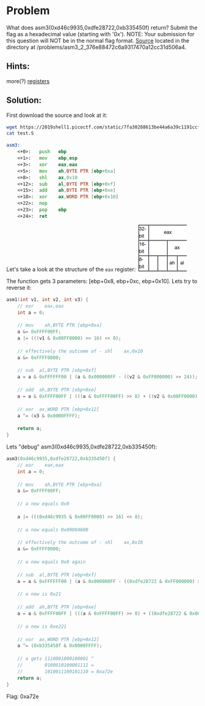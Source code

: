 # Problem
What does asm3(0xd46c9935,0xdfe28722,0xb335450f) return? Submit the flag as a hexadecimal value (starting with '0x'). NOTE: Your submission for this question will NOT be in the normal flag format. [Source](https://2019shell1.picoctf.com/static/7fa30288613be44a6a39c1191ccf1971/test.S) located in the directory at /problems/asm3_2_376e88472c6a9317470a12cc31d506a4.

## Hints:

more(?) [registers](https://wiki.skullsecurity.org/index.php?title=Registers)

## Solution:

First download the source and look at it:
```bash
wget https://2019shell1.picoctf.com/static/7fa30288613be44a6a39c1191ccf1971/test.S
cat test.S
```

```asm
asm3:
    <+0>:   push   ebp
    <+1>:   mov    ebp,esp
    <+3>:   xor    eax,eax
    <+5>:   mov    ah,BYTE PTR [ebp+0xa]
    <+8>:   shl    ax,0x10
    <+12>:  sub    al,BYTE PTR [ebp+0xf]
    <+15>:  add    ah,BYTE PTR [ebp+0xe]
    <+18>:  xor    ax,WORD PTR [ebp+0x10]
    <+22>:  nop
    <+23>:  pop    ebp
    <+24>:  ret
```

Let's take a look at the structure of the ```eax``` register:
![screenshot-1](./screenshot-1.png)

The function gets 3 parameters: [ebp+0x8, ebp+0xc, ebp+0x10].
Lets try to reverse it:

```c
asm1(int v1, int v2, int v3) {
    // xor    eax,eax 
    int a = 0;

    // mov    ah,BYTE PTR [ebp+0xa] 
    a &= 0xFFFF00FF;
    a |= (((v1 & 0x00FF0000) >> 16) << 8); 

    // effectively the outcome of - shl    ax,0x10
    a &= 0xFFFF0000;

    // sub  al,BYTE PTR [ebp+0xf]
    a = a & 0xFFFFFF00 | (a & 0x000000FF - ((v2 & 0xFF000000) >> 24));

    // add  ah,BYTE PTR [ebp+0xe]
    a = a & 0xFFFF00FF | (((a & 0xFFFF00FF) >> 8) + ((v2 & 0x00FF0000) >> 16)) << 8;

    // xor  ax,WORD PTR [ebp+0x12]
    a ^= (v3 & 0x0000FFFF);

    return a;
}
```

Lets "debug" asm3(0xd46c9935,0xdfe28722,0xb335450f):

```c
asm3(0xd46c9935,0xdfe28722,0xb335450f) {
    // xor    eax,eax 
    int a = 0;

    // mov    ah,BYTE PTR [ebp+0xa] 
    a &= 0xFFFF00FF;

    // a now equals 0x0

    a |= (((0xd46c9935 & 0x00FF0000) >> 16) << 8); 

    // a now equals 0x00004600

    // effectively the outcome of - shl    ax,0x10
    a &= 0xFFFF0000;

    // a now equals 0x0 again

    // sub  al,BYTE PTR [ebp+0xf]
    a = a & 0xFFFFFF00 | (a & 0x000000FF - ((0xdfe28722 & 0xFF000000) >> 24));

    // a now is 0x21

    // add  ah,BYTE PTR [ebp+0xe]
    a = a & 0xFFFF00FF | (((a & 0xFFFF00FF) >> 8) + ((0xdfe28722 & 0x00FF0000) >> 16)) << 8;

    // a now is 0xe221

    // xor  ax,WORD PTR [ebp+0x12]
    a ^= (0xb335450f & 0x0000FFFF);

    // a gets 1110001000100001 ^ 
    //        0100010100001111 = 
    //        1010011100101110 = 0xa72e
    return a;
}
```

Flag: 0xa72e
